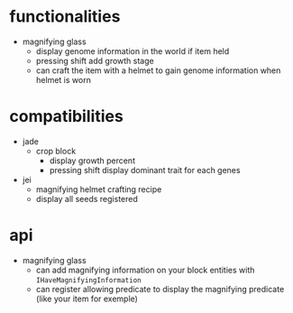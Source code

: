# functionalities

- magnifying glass
  - display genome information in the world if item held
  - pressing shift add growth stage
  - can craft the item with a helmet to gain genome information when helmet is worn

# compatibilities
- jade
  - crop block
    - display growth percent
    - pressing shift display dominant trait for each genes
- jei
  - magnifying helmet crafting recipe
  - display all seeds registered

# api
- magnifying glass
  - can add magnifying information on your block entities with `IHaveMagnifyingInformation`
  - can register allowing predicate to display the magnifying predicate (like your item for exemple)